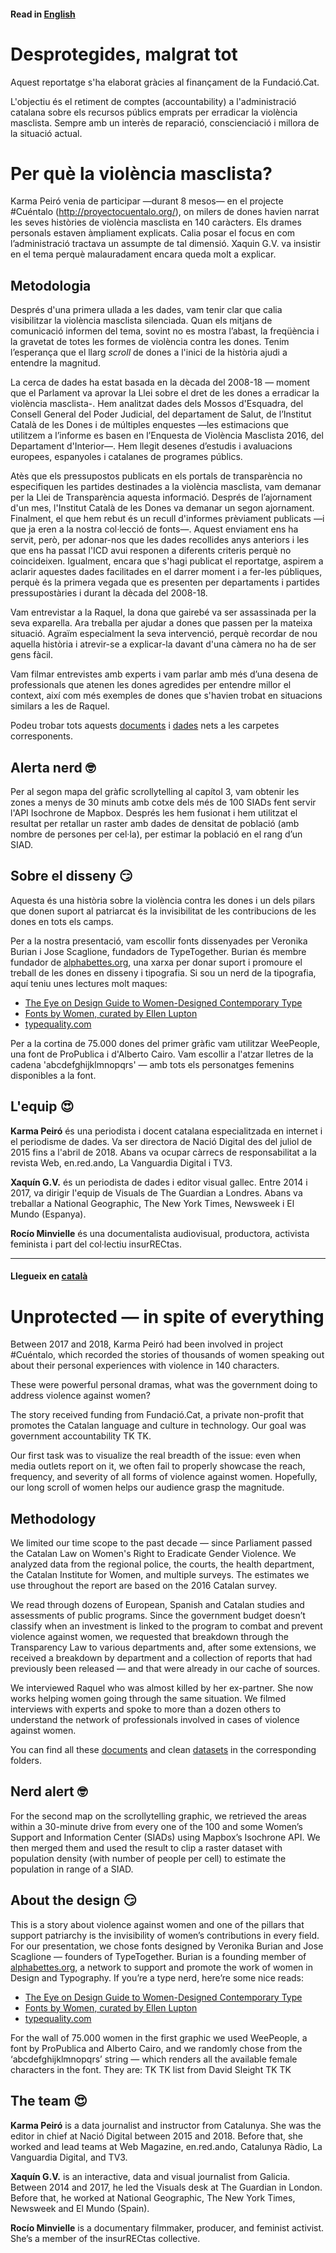 #### Read in [English](https://github.com/xaquingv/desprotegides#read-in-english)

# Desprotegides, malgrat tot

Aquest reportatge s'ha elaborat gràcies al finançament de la Fundació.Cat. 

L'objectiu és el retiment de comptes (accountability) a l'administració catalana sobre els recursos públics emprats per erradicar la violència masclista. Sempre amb un interès de reparació, conscienciació i millora de la situació actual.

# Per què la violència masclista?
Karma Peiró venia de participar —durant 8 mesos— en el projecte #Cuéntalo (http://proyectocuentalo.org/), on milers de dones havien narrat les seves històries de violència masclista en 140 caràcters. Els drames personals estaven àmpliament explicats. Calia posar el focus en com l’administració tractava un assumpte de tal dimensió. 
Xaquin G.V. va insistir en el tema perquè malauradament encara queda molt a explicar. 
 
## Metodologia
Després d'una primera ullada a les dades, vam tenir clar que calia visibilitzar la violència masclista silenciada. Quan els mitjans de comunicació informen del tema, sovint no es mostra l’abast, la freqüència i la gravetat de totes les formes de violència contra les dones. Tenim l’esperança que el llarg *scroll* de dones a l'inici de la història ajudi a entendre la magnitud.

La cerca de dades ha estat basada en la dècada del 2008-18 — moment que el Parlament va aprovar la Llei sobre el dret de les dones a erradicar la violència masclista-. Hem analitzat dades dels Mossos d'Esquadra, del Consell General del Poder Judicial, del departament de Salut, de l’Institut Català de les Dones i de múltiples enquestes  —les estimacions que utilitzem a l’informe es basen en l’Enquesta de Violència Masclista 2016, del Departament d'Interior—. Hem llegit desenes d’estudis i avaluacions europees, espanyoles i catalanes de programes públics.

Atès que els pressupostos publicats en els portals de transparència no especifiquen les partides destinades a la violència masclista, vam demanar per la Llei de Transparència aquesta informació. Després de l’ajornament d'un mes, l'Institut Català de les Dones va demanar un segon ajornament. Finalment, el que hem rebut és un recull d'informes prèviament publicats —i que ja eren a la nostra col·lecció de fonts—. Aquest enviament ens ha servit, però, per adonar-nos que les dades recollides anys anteriors i les que ens ha passat l'ICD avui responen a diferents criteris perquè no coincideixen. Igualment, encara que s'hagi publicat el reportatge, aspirem a aclarir aquestes dades facilitades en el darrer moment i a fer-les públiques, perquè és la primera vegada que es presenten per departaments i partides pressupostàries i durant la dècada del 2008-18. 

Vam entrevistar a la Raquel, la dona que gairebé va ser assassinada per la seva exparella. Ara treballa per ajudar a dones que passen per la mateixa situació. Agraïm especialment la seva intervenció, perquè recordar de nou aquella història i atrevir-se a explicar-la davant d'una càmera no ha de ser gens fàcil. 

Vam filmar entrevistes amb experts i vam parlar amb més d’una desena de professionals que atenen les dones agredides per entendre millor el context, així com més exemples de dones que s'havien trobat en situacions similars a les de Raquel. 

Podeu trobar tots aquests [documents](https://github.com/xaquingv/desprotegides/tree/master/documents) i [dades](https://github.com/xaquingv/desprotegides/tree/master/dades) nets a les carpetes corresponents.

## Alerta nerd 🤓
Per al segon mapa del gràfic scrollytelling al capítol 3, vam obtenir les zones a menys de 30 minuts amb cotxe dels més de 100 SIADs fent servir l'API Isochrone de Mapbox. Després les hem fusionat i hem utilitzat el resultat per retallar un raster amb dades de densitat de població (amb nombre de persones per cel·la), per estimar la població en el rang d’un SIAD.

## Sobre el disseny 😏
Aquesta és una història sobre la violència contra les dones i un dels pilars que donen suport al patriarcat és la invisibilitat de les contribucions de les dones en tots els camps. 

Per a la nostra presentació, vam escollir fonts dissenyades per Veronika Burian i Jose Scaglione, fundadors de TypeTogether. Burian és membre fundador de [alphabettes.org](http://www.alphabettes.org/about/), una xarxa per donar suport i promoure el treball de les dones en disseny i tipografia. Si sou un nerd de la tipografia, aquí teniu unes lectures molt maques:
- [The Eye on Design Guide to Women-Designed Contemporary Type](https://medium.com/aiga-eye-on-design/the-eye-on-design-guide-to-women-designed-contemporary-type-d3ddfbfbfc99)
- [Fonts by Women, curated by Ellen Lupton](https://fonts.adobe.com/collections/fonts-by-women)
- [typequality.com](https://www.typequality.com)

Per a la cortina de 75.000 dones del primer gràfic vam utilitzar WeePeople, una font de ProPublica i d'Alberto Cairo. Vam escollir a l'atzar lletres de la cadena 'abcdefghijklmnopqrs' — amb tots els personatges femenins disponibles a la font.

## L'equip 😍
**Karma Peiró** és una periodista i docent catalana especialitzada en internet i el periodisme de dades. Va ser directora de Nació Digital des del juliol de 2015 fins a l'abril de 2018. Abans va ocupar càrrecs de responsabilitat a la revista Web, en.red.ando, La Vanguardia Digital i TV3.

**Xaquín G.V.** és un periodista de dades i editor visual gallec. Entre 2014 i 2017, va dirigir l'equip de Visuals de The Guardian a Londres. Abans va treballar a National Geographic, The New York Times, Newsweek i El Mundo (Espanya).

**Rocío Minvielle** és una documentalista audiovisual, productora, activista feminista i part del col·lectiu insurRECtas.

---

#### Llegueix en [català](https://github.com/xaquingv/desprotegides#llegueix-en-catal%C3%A0)

# Unprotected — in spite of everything
Between 2017 and 2018, Karma Peiró had been involved in project #Cuéntalo, which recorded the stories of thousands of women speaking out about their personal experiences with violence in 140 characters.

These were powerful personal dramas, what was the government doing to address violence against women?

The story received funding from Fundació.Cat, a private non-profit that promotes the Catalan language and culture in technology. Our goal was government accountability TK TK.

Our first task was to visualize the real breadth of the issue: even when media outlets report on it, we often fail to properly showcase the reach, frequency, and severity of all forms of violence against women. Hopefully, our long scroll of women helps our audience grasp the magnitude.

## Methodology
We limited our time scope to the past decade — since Parliament passed the Catalan Law on Women's Right to Eradicate Gender Violence. We analyzed data from the regional police, the courts, the health department, the Catalan Institute for Women, and multiple surveys. The estimates we use throughout the report are based on the 2016 Catalan survey.

We read through dozens of European, Spanish and Catalan studies and assessments of public programs. Since the government budget doesn’t classify when an investment is linked to the program to combat and prevent violence against women, we requested that breakdown through the Transparency Law to various departments and, after some extensions, we received a breakdown by department and a collection of reports that had previously been released — and that were already in our cache of sources.

We interviewed Raquel who was almost killed by her ex-partner. She now works helping women going through the same situation.
We filmed interviews with experts and spoke to more than a dozen others to understand the network of professionals involved in cases of violence against women.

You can find all these [documents](https://github.com/xaquingv/desprotegides/tree/master/documents) and clean [datasets](https://github.com/xaquingv/desprotegides/tree/master/dades) in the corresponding folders.

## Nerd alert 🤓
For the second map on the scrollytelling graphic, we retrieved the areas within a 30-minute drive from every one of the 100 and some Women’s Support and Information Center (SIADs) using Mapbox’s Isochrone API. We then merged them and used the result to clip a raster dataset with population density (with number of people per cell) to estimate the population in range of a SIAD.

## About the design 😏
This is a story about violence against women and one of the pillars that support patriarchy is the invisibility of women’s contributions in every field. For our presentation, we chose fonts designed by Veronika Burian and Jose Scaglione — founders of TypeTogether. Burian is a founding member of [alphabettes.org](http://www.alphabettes.org/about/), a network to support and promote the work of women in Design and Typography. If you’re a type nerd, here’re some nice reads:
- [The Eye on Design Guide to Women-Designed Contemporary Type](https://medium.com/aiga-eye-on-design/the-eye-on-design-guide-to-women-designed-contemporary-type-d3ddfbfbfc99)
- [Fonts by Women, curated by Ellen Lupton](https://fonts.adobe.com/collections/fonts-by-women)
- [typequality.com](https://www.typequality.com)

For the wall of 75.000 women in the first graphic we used WeePeople, a font by ProPublica and Alberto Cairo, and we randomly chose from the ‘abcdefghijklmnopqrs’ string — which renders all the available female characters in the font. They are: TK TK list from David Sleight TK TK

## The team 😍
**Karma Peiró** is a data journalist and instructor from Catalunya. She was the editor in chief at Nació Digital between 2015 and 2018. Before that, she worked and lead teams at Web Magazine, en.red.ando, Catalunya Ràdio, La Vanguardia Digital, and TV3.

**Xaquín G.V.** is an interactive, data and visual journalist from Galicia. Between 2014 and 2017, he led the Visuals desk at The Guardian in London. Before that, he worked at National Geographic, The New York Times, Newsweek and El Mundo (Spain).

**Rocío Minvielle** is a documentary filmmaker, producer, and feminist activist. She’s a member of the insurRECtas collective.
  
